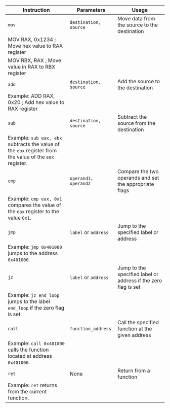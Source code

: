 | Instruction | Parameters | Usage |
| --- | --- | --- |
| `mov` | `destination, source` | Move data from the source to the destination |
| MOV RAX, 0x1234 ; Move hex value to RAX register |
| MOV RBX, RAX ; Move value in RAX to RBX register |
| `add` | `destination, source` | Add the source to the destination |
| Example: ADD RAX, 0x20 ; Add hex value to RAX register|
| `sub` | `destination, source` | Subtract the source from the destination |
| Example: `sub eax, ebx` subtracts the value of the `ebx` register from the value of the `eax` register. |
| `cmp` | `operand1, operand2` | Compare the two operands and set the appropriate flags |
| Example: `cmp eax, 0x1` compares the value of the `eax` register to the value `0x1`. |
| `jmp` | `label` or `address` | Jump to the specified label or address |
| Example: `jmp 0x401000` jumps to the address `0x401000`. |
| `jz` | `label` or `address` | Jump to the specified label or address if the zero flag is set |
| Example: `jz end_loop` jumps to the label `end_loop` if the zero flag is set. |
| `call` | `function_address` | Call the specified function at the given address |
| Example: `call 0x401000` calls the function located at address `0x401000`. |
| `ret` | None | Return from a function |
| Example: `ret` returns from the current function. |
